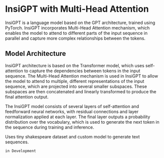# InsiGPT with Multi-Head Attention
InsiGPT is a language model based on the GPT architecture, trained using PyTorch. InsiGPT incorporates Multi-Head Attention mechanism, which enables the model to attend to different parts of the input sequence in parallel and capture more complex relationships between the tokens.

## Model Architecture
InsiGPT architecture is based on the Transformer model, which uses self-attention to capture the dependencies between tokens in the input sequence. The Multi-Head Attention mechanism is used in InsiGPT to allow the model to attend to multiple, different representations of the input sequence, which are projected into several smaller subspaces. These subspaces are then concatenated and linearly transformed to produce the final attention output.

The InsiGPT model consists of several layers of self-attention and feedforward neural networks, with residual connections and layer normalization applied at each layer. The final layer outputs a probability distribution over the vocabulary, which is used to generate the next token in the sequence during training and inference.

Uses tiny shakespeare dataset and custom model to generate text sequences.

`in Development`
